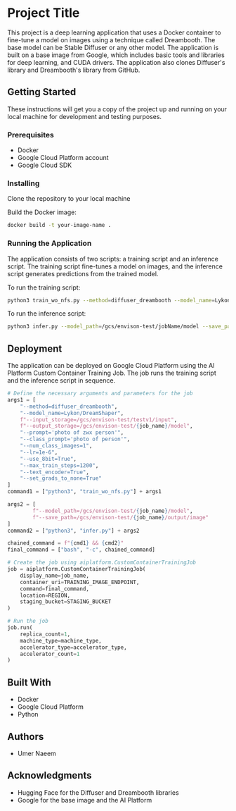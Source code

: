# Project Title

This project is a deep learning application that uses a Docker container to fine-tune a model on images using a technique called Dreambooth. The base model can be Stable Diffuser or any other model. The application is built on a base image from Google, which includes basic tools and libraries for deep learning, and CUDA drivers. The application also clones Diffuser's library and Dreambooth's library from GitHub.

## Getting Started

These instructions will get you a copy of the project up and running on your local machine for development and testing purposes.

### Prerequisites

- Docker
- Google Cloud Platform account
- Google Cloud SDK

### Installing

Clone the repository to your local machine

Build the Docker image:

```bash
docker build -t your-image-name .
```

### Running the Application

The application consists of two scripts: a training script and an inference script. The training script fine-tunes a model on images, and the inference script generates predictions from the trained model.

To run the training script:

```bash
python3 train_wo_nfs.py --method=diffuser_dreambooth --model_name=Lykon/DreamShaper --input_storage=/gcs/envison-test/jobName/input --output_storage=/gcs/envison-test/jobName/model --prompt='photo of zwx person' --class_prompt='photo of person' --num_class_images=1 --lr=1e-6 --use_8bit=True --max_train_steps=1200 --text_encoder=True --set_grads_to_none=True
```

To run the inference script:

```bash
python3 infer.py --model_path=/gcs/envison-test/jobName/model --save_path=/gcs/envison-test/jobName/output/image
```

## Deployment

The application can be deployed on Google Cloud Platform using the AI Platform Custom Container Training Job. The job runs the training script and the inference script in sequence.

```py
# Define the necessary arguments and parameters for the job
args1 = [
    "--method=diffuser_dreambooth",
    "--model_name=Lykon/DreamShaper",
    f"--input_storage=/gcs/envison-test/testv1/input",
    f"--output_storage=/gcs/envison-test/{job_name}/model",
    "--prompt='photo of zwx person'",
    "--class_prompt='photo of person'",
    "--num_class_images=1",
    "--lr=1e-6",
    "--use_8bit=True",
    "--max_train_steps=1200",
    "--text_encoder=True",
    "--set_grads_to_none=True"
]
command1 = ["python3", "train_wo_nfs.py"] + args1

args2 = [
        f"--model_path=/gcs/envison-test/{job_name}/model",
        f"--save_path=/gcs/envison-test/{job_name}/output/image"
]
command2 = ["python3", "infer.py"] + args2

chained_command = f"{cmd1} && {cmd2}"
final_command = ["bash", "-c", chained_command]

# Create the job using aiplatform.CustomContainerTrainingJob
job = aiplatform.CustomContainerTrainingJob(
    display_name=job_name,
    container_uri=TRAINING_IMAGE_ENDPOINT,
    command=final_command,
    location=REGION,
    staging_bucket=STAGING_BUCKET
)

# Run the job
job.run(
    replica_count=1,
    machine_type=machine_type,
    accelerator_type=accelerator_type,
    accelerator_count=1
)
```

## Built With

- Docker
- Google Cloud Platform
- Python

## Authors

- Umer Naeem

## Acknowledgments

- Hugging Face for the Diffuser and Dreambooth libraries
- Google for the base image and the AI Platform

